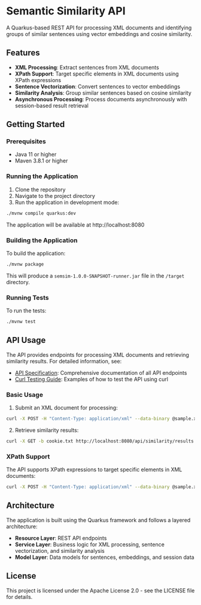 # Semantic Similarity API

A Quarkus-based REST API for processing XML documents and identifying groups of similar sentences using vector embeddings and cosine similarity.

## Features

- **XML Processing**: Extract sentences from XML documents
- **XPath Support**: Target specific elements in XML documents using XPath expressions
- **Sentence Vectorization**: Convert sentences to vector embeddings
- **Similarity Analysis**: Group similar sentences based on cosine similarity
- **Asynchronous Processing**: Process documents asynchronously with session-based result retrieval

## Getting Started

### Prerequisites

- Java 11 or higher
- Maven 3.8.1 or higher

### Running the Application

1. Clone the repository
2. Navigate to the project directory
3. Run the application in development mode:

```bash
./mvnw compile quarkus:dev
```

The application will be available at http://localhost:8080

### Building the Application

To build the application:

```bash
./mvnw package
```

This will produce a `semsim-1.0.0-SNAPSHOT-runner.jar` file in the `/target` directory.

### Running Tests

To run the tests:

```bash
./mvnw test
```

## API Usage

The API provides endpoints for processing XML documents and retrieving similarity results. For detailed information, see:

- [API Specification](docs/api-specification.md): Comprehensive documentation of all API endpoints
- [Curl Testing Guide](docs/curl-testing.md): Examples of how to test the API using curl

### Basic Usage

1. Submit an XML document for processing:

```bash
curl -X POST -H "Content-Type: application/xml" --data-binary @sample.xml http://localhost:8080/api/similarity -c cookie.txt
```

2. Retrieve similarity results:

```bash
curl -X GET -b cookie.txt http://localhost:8080/api/similarity/results
```

### XPath Support

The API supports XPath expressions to target specific elements in XML documents:

```bash
curl -X POST -H "Content-Type: application/xml" --data-binary @sample.xml 'http://localhost:8080/api/similarity/xpath?xpath=//paragraph' -c cookie.txt
```

## Architecture

The application is built using the Quarkus framework and follows a layered architecture:

- **Resource Layer**: REST API endpoints
- **Service Layer**: Business logic for XML processing, sentence vectorization, and similarity analysis
- **Model Layer**: Data models for sentences, embeddings, and session data

## License

This project is licensed under the Apache License 2.0 - see the LICENSE file for details.
